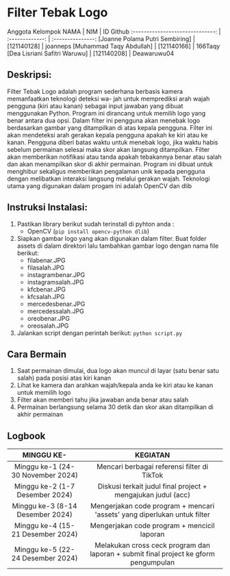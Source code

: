 # Filter Tebak Logo

Anggota Kelompok
NAMA                             | NIM             | ID Github
:------------------------------: | :-------------: | :---------------:
[Joanne Polama Putri Sembiring]  | [121140128]     | joanneps
[Muhammad Taqy Abdullah]         | [121140166]     | 166Taqy
[Dea Lisriani Safitri Waruwu]    | [121140208]     | Deawaruwu04


## Deskripsi:
Filter Tebak Logo adalah program sederhana berbasis kamera memanfaatkan teknologi deteksi wa-
jah untuk memprediksi arah wajah pengguna (kiri atau kanan) sebagai input jawaban yang dibuat
menggunakan Python. Program ini dirancang untuk memilih logo yang benar antara dua opsi. Dalam
filter ini pengguna akan menebak logo berdasarkan gambar yang ditampilkan di atas kepala pengguna.
Filter ini akan mendeteksi arah gerakan kepala pengguna apakah ke kiri atau ke kanan. Pengguna
diberi batas waktu untuk menebak logo, jika waktu habis sebelum permainan selesai maka skor akan
langsung ditampilkan. Filter akan memberikan notifikasi atau tanda apakah tebakannya benar atau
salah dan akan menampilkan skor di akhir permainan. Program ini dibuat untuk menghibur sekaligus
memberikan pengalaman unik kepada pengguna dengan melibatkan interaksi langsung melalui gerakan
wajah. Teknologi utama yang digunakan dalam progam ini adalah OpenCV dan dlib

## Instruksi Instalasi:
1. Pastikan library berikut sudah terinstall di pyhton anda :
   - OpenCV (`pip install opencv-python dlib`)
2. Siapkan gambar logo yang akan digunakan dalam filter. Buat folder assets di dalam direktori lalu tambahkan gambar logo dengan nama file berikut:
     - filabenar.JPG
     - filasalah.JPG
     - instagrambenar.JPG
     - instagramsalah.JPG
     - kfcbenar.JPG
     - kfcsalah.JPG
     - mercedesbenar.JPG
     - mercedessalah.JPG
     - oreobenar.JPG
     - oreosalah.JPG
3. Jalankan script dengan perintah berikut:
   `python script.py`

## Cara Bermain
1. Saat permainan dimulai, dua logo akan muncul di layar (satu benar satu salah) pada posisi atas kiri kanan
2. Lihat ke kamera dan arahkan wajah/kepala anda ke kiri atau ke kanan untuk memilih logo
3. Filter akan memberi tahu jika jawaban anda benar atau salah
4. Permainan berlangsung selama 30 detik dan skor akan ditampilkan di akhir permainan



## Logbook
MINGGU KE-                         | KEGIATAN            
:------------------------------:   | :-------------: 
Minggu ke-1 (24-30 November 2024)  | Mencari berbagai referensi filter di TikTok    
Minggu ke-2 (1-7 Desember 2024)    | Diskusi terkait judul final project + mengajukan judul (acc)     
Minggu ke-3 (8-14 Desember 2024)   | Mengerjakan code program + mencari 'assets' yang diperlukan untuk filter
Minggu ke-4 (15-21 Desember 2024)  | Mengerjakan code program + mencicil laporan
Minggu ke-5 (22-24 Desember 2024)  | Melakukan cross ceck program dan laporan + submit final project ke gform pengumpulan
